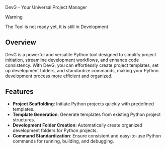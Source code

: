  DevG - Your Universal Project Manager
> [!WARNING]  
> The Tool is not ready yet, it is still in Development

<!-- ![DevG Logo](devg-logo.png) -->

## Overview

DevG is a powerful and versatile Python tool designed to simplify project initiation, streamline development workflows, and enhance code consistency. With DevG, you can effortlessly create project templates, set up development folders, and standardize commands, making your Python development process more efficient and organized.

## Features

- **Project Scaffolding**: Initiate Python projects quickly with predefined templates.
- **Template Generation**: Generate templates from existing Python project structures.
- **Development Folder Creation**: Automatically create organized development folders for Python projects.
- **Command Standardization**: Ensure consistent and easy-to-use Python commands for running, building, and debugging.


